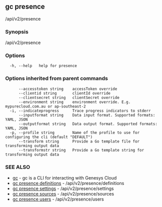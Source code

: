## gc presence

/api/v2/presence

### Synopsis

/api/v2/presence

### Options

```
  -h, --help   help for presence
```

### Options inherited from parent commands

```
      --accesstoken string    accessToken override
      --clientid string       clientId override
      --clientsecret string   clientSecret override
      --environment string    environment override. E.g. mypurecloud.com.au or ap-southeast-2
  -i, --indicateprogress      Trace progress indicators to stderr
      --inputformat string    Data input format. Supported formats: YAML, JSON
      --outputformat string   Data output format. Supported formats: YAML, JSON
  -p, --profile string        Name of the profile to use for configuring the cli (default "DEFAULT")
      --transform string      Provide a Go template file for transforming output data
      --transformstr string   Provide a Go template string for transforming output data
```

### SEE ALSO

* [gc](gc.html)	 - gc is a CLI for interacting with Genesys Cloud
* [gc presence definitions](gc_presence_definitions.html)	 - /api/v2/presence/definitions
* [gc presence settings](gc_presence_settings.html)	 - /api/v2/presence/settings
* [gc presence sources](gc_presence_sources.html)	 - /api/v2/presence/sources
* [gc presence users](gc_presence_users.html)	 - /api/v2/presence/users


